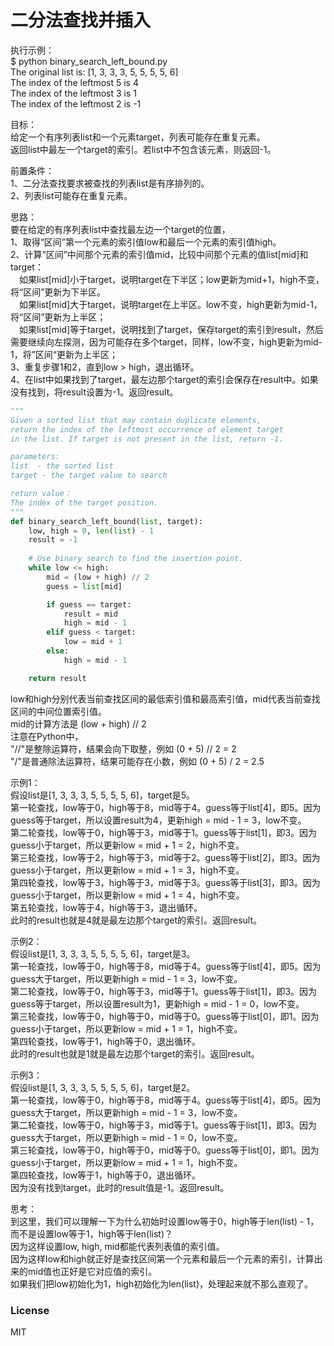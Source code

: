 # 二分法查找并插入
  
执行示例：  
$ python binary_search_left_bound.py  
The original list is: [1, 3, 3, 3, 5, 5, 5, 5, 6]  
The index of the leftmost 5 is 4  
The index of the leftmost 3 is 1  
The index of the leftmost 2 is -1    
  
目标：  
给定一个有序列表list和一个元素target，列表可能存在重复元素。  
返回list中最左一个target的索引。若list中不包含该元素，则返回-1。  
  
前置条件：   
1、二分法查找要求被查找的列表list是有序排列的。  
2、列表list可能存在重复元素。  
  
思路：  
要在给定的有序列表list中查找最左边一个target的位置，  
1、取得“区间”第一个元素的索引值low和最后一个元素的索引值high。  
2、计算“区间”中间那个元素的索引值mid，比较中间那个元素的值list[mid]和target：  
&emsp;如果list[mid]小于target，说明target在下半区；low更新为mid+1，high不变，将“区间”更新为下半区。  
&emsp;如果list[mid]大于target，说明target在上半区。low不变，high更新为mid-1，将“区间”更新为上半区；  
&emsp;如果list[mid]等于target，说明找到了target，保存target的索引到result，然后需要继续向左探测，因为可能存在多个target，同样，low不变，high更新为mid-1，将”区间“更新为上半区；  
3、重复步骤1和2，直到low > high，退出循环。  
4、在list中如果找到了target，最左边那个target的索引会保存在result中。如果没有找到，将result设置为-1。返回result。  
  
```python
"""
Given a sorted list that may contain duplicate elements, 
return the index of the leftmost occurrence of element target
in the list. If target is not present in the list, return -1.

parameters:
list  - the sorted list
target - the target value to search

return value：
The index of the target position.
"""
def binary_search_left_bound(list, target):
    low, high = 0, len(list) - 1
    result = -1
    
    # Use binary search to find the insertion point.
    while low <= high:
        mid = (low + high) // 2
        guess = list[mid]

        if guess == target:
            result = mid
            high = mid - 1
        elif guess < target:
            low = mid + 1
        else:
            high = mid - 1

    return result
```
  
low和high分别代表当前查找区间的最低索引值和最高索引值，mid代表当前查找区间的中间位置索引值。  
mid的计算方法是 (low + high) // 2  
注意在Python中，  
"//"是整除运算符，结果会向下取整，例如 (0 + 5) // 2 = 2   
"/"是普通除法运算符，结果可能存在小数，例如 (0 + 5) / 2 = 2.5  
  
示例1：  
假设list是[1, 3, 3, 3, 5, 5, 5, 5, 6]，target是5。  
第一轮查找，low等于0，high等于8，mid等于4。guess等于list[4]，即5。因为guess等于target，所以设置result为4，更新high = mid - 1 = 3，low不变。  
第二轮查找，low等于0，high等于3，mid等于1。guess等于list[1]，即3。因为guess小于target，所以更新low = mid + 1 = 2，high不变。  
第三轮查找，low等于2，high等于3，mid等于2。guess等于list[2]，即3。因为guess小于target，所以更新low = mid + 1 = 3，high不变。  
第四轮查找，low等于3，high等于3，mid等于3。guess等于list[3]，即3。因为guess小于target，所以更新low = mid + 1 = 4，high不变。  
第五轮查找，low等于4，high等于3，退出循环。  
此时的result也就是4就是最左边那个target的索引。返回result。  
  
示例2：  
假设list是[1, 3, 3, 3, 5, 5, 5, 5, 6]，target是3。  
第一轮查找，low等于0，high等于8，mid等于4。guess等于list[4]，即5。因为guess大于target，所以更新high = mid - 1 = 3，low不变。  
第二轮查找，low等于0，high等于3，mid等于1。guess等于list[1]，即3。因为guess等于target，所以设置result为1，更新high = mid - 1 = 0，low不变。  
第三轮查找，low等于0，high等于0，mid等于0。guess等于list[0]，即1。因为guess小于target，所以更新low = mid + 1 = 1，high不变。  
第四轮查找，low等于1，high等于0，退出循环。  
此时的result也就是1就是最左边那个target的索引。返回result。  
  
示例3：  
假设list是[1, 3, 3, 3, 5, 5, 5, 5, 6]，target是2。  
第一轮查找，low等于0，high等于8，mid等于4。guess等于list[4]，即5。因为guess大于target，所以更新high = mid - 1 = 3，low不变。  
第二轮查找，low等于0，high等于3，mid等于1。guess等于list[1]，即3。因为guess大于target，所以更新high = mid - 1 = 0，low不变。  
第三轮查找，low等于0，high等于0，mid等于0。guess等于list[0]，即1。因为guess小于target，所以更新low = mid + 1 = 1，high不变。  
第四轮查找，low等于1，high等于0，退出循环。  
因为没有找到target，此时的result值是-1。返回result。  
  
思考：  
到这里，我们可以理解一下为什么初始时设置low等于0，high等于len(list) - 1，而不是设置low等于1，high等于len(list)？  
因为这样设置low, high, mid都能代表列表值的索引值。  
因为这样low和high就正好是查找区间第一个元素和最后一个元素的索引，计算出来的mid值也正好是它对应值的索引。  
如果我们把low初始化为1，high初始化为len(list)，处理起来就不那么直观了。  
  
### License
  
MIT

